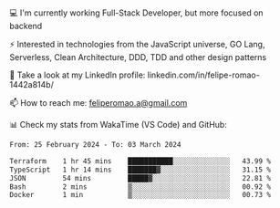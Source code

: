 💻 I'm currently working Full-Stack Developer, but more focused on backend

⚡ Interested in technologies from the JavaScript universe, GO Lang, Serverless, Clean Architecture, DDD, TDD and other design patterns

👥 Take a look at my LinkedIn profile: linkedin.com/in/felipe-romao-1442a814b/

📫 How to reach me: feliperomao.a@gmail.com

📊 Check my stats from WakaTime (VS Code) and GitHub:

<!--START_SECTION:waka-->

```txt
From: 25 February 2024 - To: 03 March 2024

Terraform    1 hr 45 mins    ███████████░░░░░░░░░░░░░░   43.99 %
TypeScript   1 hr 14 mins    ███████▓░░░░░░░░░░░░░░░░░   31.15 %
JSON         54 mins         █████▓░░░░░░░░░░░░░░░░░░░   22.81 %
Bash         2 mins          ▒░░░░░░░░░░░░░░░░░░░░░░░░   00.92 %
Docker       1 min           ▒░░░░░░░░░░░░░░░░░░░░░░░░   00.73 %
```

<!--END_SECTION:waka-->
